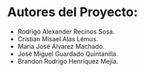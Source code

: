 # Autores del Proyecto:
- Rodrigo Alexander Recinos Sosa.
- Cristian Misael Alas Lémus.
- María José Álvarez Machado.
- José Miguel Guardado Quintanilla.
- Brandon Rodrigo Henríquez Mejía.
